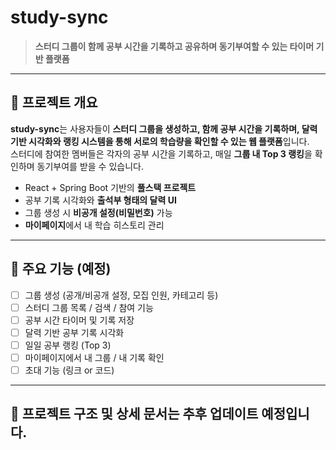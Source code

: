 # study-sync

> **스터디 그룹이 함께 공부 시간을 기록하고 공유하며 동기부여할 수 있는 타이머 기반 플랫폼**

---

## 📌 프로젝트 개요

**study-sync**는 사용자들이 **스터디 그룹을 생성하고, 함께 공부 시간을 기록하며, 달력 기반 시각화와 랭킹 시스템을 통해 서로의 학습량을 확인할 수 있는 웹 플랫폼**입니다.  
스터디에 참여한 멤버들은 각자의 공부 시간을 기록하고, 매일 **그룹 내 Top 3 랭킹**을 확인하며 동기부여를 받을 수 있습니다.

- React + Spring Boot 기반의 **풀스택 프로젝트**
- 공부 기록 시각화와 **출석부 형태의 달력 UI**
- 그룹 생성 시 **비공개 설정(비밀번호)** 가능
- **마이페이지**에서 내 학습 히스토리 관리

---

## 📅 주요 기능 (예정)

- [ ] 그룹 생성 (공개/비공개 설정, 모집 인원, 카테고리 등)
- [ ] 스터디 그룹 목록 / 검색 / 참여 기능
- [ ] 공부 시간 타이머 및 기록 저장
- [ ] 달력 기반 공부 기록 시각화
- [ ] 일일 공부 랭킹 (Top 3)
- [ ] 마이페이지에서 내 그룹 / 내 기록 확인
- [ ] 초대 기능 (링크 or 코드)

---

## 📍 프로젝트 구조 및 상세 문서는 추후 업데이트 예정입니다.
